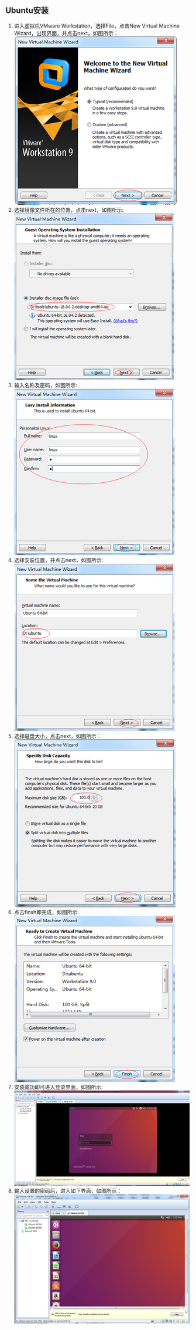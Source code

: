 ## Ubuntu安装
1.	进入虚拟机VMware Workstation，选择File，点击New Virtual Machine Wizard，出现界面，并点击next，如图所示：
![环境搭建过程（1）](https://github.com/shilingyu/MySQL-doc/blob/master/img/环境搭建过程（1）.png)
2.  选择镜像文件所在的位置，点击next，如图所示:
![环境搭建过程（2）](https://github.com/shilingyu/MySQL-doc/blob/master/img/环境搭建过程（2）.png)
3.  输入名称及密码，如图所示:
![环境搭建过程（3）](https://github.com/shilingyu/MySQL-doc/blob/master/img/环境搭建过程（3）.png)
 4.	 选择安装位置，并点击next，如图所示:
![环境搭建过程（4）](https://github.com/shilingyu/MySQL-doc/blob/master/img/环境搭建过程（4）.png) 
5.	选择磁盘大小，点击next，如图所示：
![环境搭建过程（5）](https://github.com/shilingyu/MySQL-doc/blob/master/img/环境搭建过程（5）.png)
6.	点击finsh即完成，如图所示:
![环境搭建过程（6）](https://github.com/shilingyu/MySQL-doc/blob/master/img/环境搭建过程（6）.png)
7.	安装成功即可进入登录界面，如图所示:
![环境搭建过程（7）](https://github.com/shilingyu/MySQL-doc/blob/master/img/登录界面.png)
8.	输入设置的密码后，进入如下界面，如图所示：
![环境搭建过程（8）](https://github.com/shilingyu/MySQL-doc/blob/master/img/成功登录.png)

